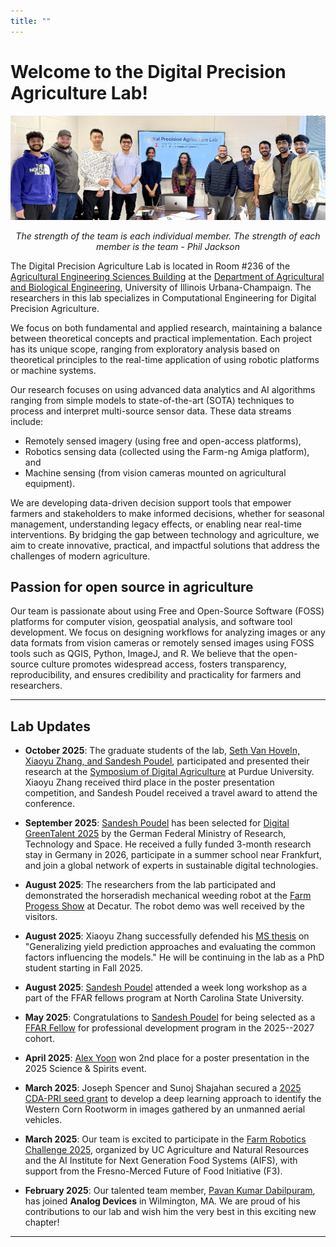 ```yaml
---
title: ""
---
```


<!-- ![](./new_images/Lab_group_photo_030325.jpg#right)

### Assistant Professor (Digital Precision Agriculture) <br>
[Agricultural and Biological Engineering](https://abe.illinois.edu/directory/sunoj), <br>
University of Illinois Urbana-Champaign, Urbana, IL 61801. <br>
Email: sunoj[at]illinois.edu <br>

# [![GitHub](https://img.shields.io/badge/GitHub-000?style=flat&logo=github)](https://github.com/sunojshajahan)     [![Twitter](https://img.shields.io/badge/Twitter-1DA1F2?style=flat&logo=twitter)](https://twitter.com/sunojshajahan)  [![ResearchGate](https://img.shields.io/badge/ResearchGate-0cb?style=flat&logo=researchgate)](https://www.researchgate.net/profile/Sunoj-Shajahan-2)     -->

<!-- [Sunoj Shajahan CV](SunojCV_October10_2022.pdf) -->
# Welcome to the Digital Precision Agriculture Lab!  

![](./images/Lab_group_photo_030325.jpg)
<p style="text-align: center;"> <em>The strength of the team is each individual member. The strength of each member is the team - Phil Jackson</em> </p>


The Digital Precision Agriculture Lab is located in Room #236 of the [Agricultural Engineering Sciences Building](https://maps.app.goo.gl/RmhaJGFe6cYfWJEN7) at the [Department of Agricultural and Biological Engineering](https://abe.illinois.edu/), University of Illinois Urbana-Champaign. The researchers in this lab specializes in Computational Engineering for Digital Precision Agriculture.  

We focus on both fundamental and applied research, maintaining a balance between theoretical concepts and practical implementation. Each project has its unique scope, ranging from exploratory analysis based on theoretical principles to the real-time application of using robotic platforms or machine systems.  

Our research focuses on using advanced data analytics and AI algorithms ranging from simple models to state-of-the-art (SOTA) techniques to process and interpret multi-source sensor data. These data streams include:  
- Remotely sensed imagery (using free and open-access platforms),  
- Robotics sensing data (collected using the Farm-ng Amiga platform), and  
- Machine sensing (from vision cameras mounted on agricultural equipment).  

We are developing data-driven decision support tools that empower farmers and stakeholders to make informed decisions, whether for seasonal management, understanding legacy effects, or enabling near real-time interventions. By bridging the gap between technology and agriculture, we aim to create innovative, practical, and impactful solutions that address the challenges of modern agriculture.  

## Passion for open source in agriculture

Our team is passionate about using Free and Open-Source Software (FOSS) platforms for computer vision, geospatial analysis, and software tool development. We focus on designing workflows for analyzing images or any data formats from vision cameras or remotely sensed images using FOSS tools such as QGIS, Python, ImageJ, and R. We believe that the open-source culture promotes widespread access, fosters transparency, reproducibility, and ensures credibility and practicality for farmers and researchers.  

<!-- Thank you for visiting! Explore our website to learn more about our **research areas**, meet our talented **team members**, and discover our **publications**, **awards**, and **events**. Together, we’re working toward a smarter, more sustainable future for agriculture.   -->

---

## Lab Updates
+ **October 2025**: The graduate students of the lab, [Seth Van Hoveln, Xiaoyu Zhang, and Sandesh Poudel](images/SYDAG_2025.jpg), participated and presented their research at the [Symposium of Digital Agriculture](https://www.sydag.org/) at Purdue University. Xiaoyu Zhang received third place in the poster presentation competition, and Sandesh Poudel received a travel award to attend the conference.

+ **September 2025**: [Sandesh Poudel](https://www.linkedin.com/in/sandesh-poudel-733b59110/) has been selected for [Digital GreenTalent 2025](https://digitalgreentalents.de/about-the-award-2025) by the German Federal Ministry of Research, Technology and Space. He received a fully funded 3-month research stay in Germany in 2026, participate in a summer school near Frankfurt, and join a global network of experts in sustainable digital technologies. 

+ **August 2025**: The researchers from the lab participated and demonstrated the horseradish mechanical weeding robot at the [Farm Progess Show](images/FPS_2025.jpg) at Decatur. The robot demo was well received by the visitors. 

+ **August 2025**: Xiaoyu Zhang successfully defended his [MS thesis](images/zhang_MSdefense.jpg) on "Generalizing yield prediction approaches and evaluating the common factors influencing the models." He will be continuing in the lab as a PhD student starting in Fall 2025. 

+ **August 2025**: [Sandesh Poudel](https://www.linkedin.com/in/sandesh-poudel-733b59110/) attended a week long workshop as a part of the FFAR fellows program at North Carolina State University.

+ **May 2025**: Congratulations to [Sandesh Poudel](https://www.linkedin.com/in/sandesh-poudel-733b59110/) for being selected as a [FFAR Fellow](https://extension.illinois.edu/news-releases/two-aces-doctoral-students-receive-prestigious-ffar-fellowships) for professional development program in the 2025--2027 cohort.

+ **April 2025**: [Alex Yoon](https://www.linkedin.com/in/seungwookyoon/) won 2nd place for a poster presentation in the 2025 Science & Spirits event.

+ **March 2025**: Joseph Spencer and Sunoj Shajahan secured a [2025 CDA-PRI seed grant](https://blogs.illinois.edu/view/7447/1641183321) to develop a deep learning approach to identify the Western Corn Rootworm in images gathered by an unmanned aerial vehicles.

+ **March 2025**: Our team is excited to participate in the [Farm Robotics Challenge 2025](https://www.farmroboticschallenge.ai/2025), organized by UC Agriculture and Natural Resources and the AI Institute for Next Generation Food Systems (AIFS), with support from the Fresno-Merced Future of Food Initiative (F3).

+ **February 2025**: Our talented team member, [Pavan Kumar Dabilpuram](https://www.linkedin.com/in/pkd999/), has joined **Analog Devices** in Wilmington, MA. We are proud of his contributions to our lab and wish him the very best in this exciting new chapter!  

---